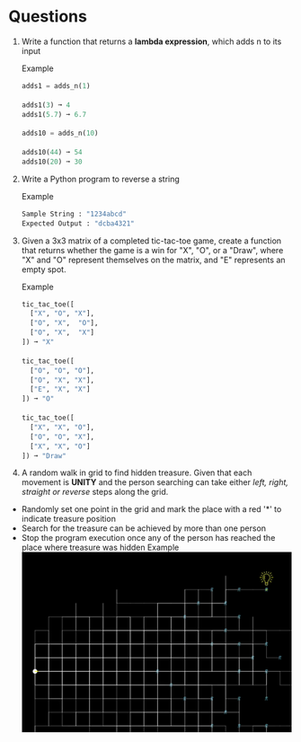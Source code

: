 # Questions

1. Write a function that returns a **lambda expression**, which adds n to its input

    Example
    ```python
    adds1 = adds_n(1)
    
    adds1(3) ➞ 4
    adds1(5.7) ➞ 6.7
    
    adds10 = adds_n(10)
    
    adds10(44) ➞ 54
    adds10(20) ➞ 30
    ```
2. Write a Python program to reverse a string

    Example
    ```python
    Sample String : "1234abcd"
    Expected Output : "dcba4321"
    ```
3. Given a 3x3 matrix of a completed tic-tac-toe game, create a function that returns whether the game is a win for "X", "O", or a "Draw", where "X" and "O" represent themselves on the matrix, and "E" represents an empty spot.

    Example
    ```python
    tic_tac_toe([
      ["X", "O", "X"],
      ["O", "X",  "O"],
      ["O", "X",  "X"]
    ]) ➞ "X"
    
    tic_tac_toe([
      ["O", "O", "O"],
      ["O", "X", "X"],
      ["E", "X", "X"]
    ]) ➞ "O"
    
    tic_tac_toe([
      ["X", "X", "O"],
      ["O", "O", "X"],
      ["X", "X", "O"]
    ]) ➞ "Draw"
    ```

4. A random walk in grid to find hidden treasure. Given that each movement is **UNITY** and the person searching can take either *left, right, straight or reverse* steps along the grid.
  - Randomly set one point in the grid and mark the place with a red '*' to indicate treasure position
  - Search for the treasure can be achieved by more than one person 
  - Stop the program execution once any of the person has reached the place where treasure was hidden
    Example
    ![random_walk_example](../../assets/imgs/week1_q4_random_walk.png)